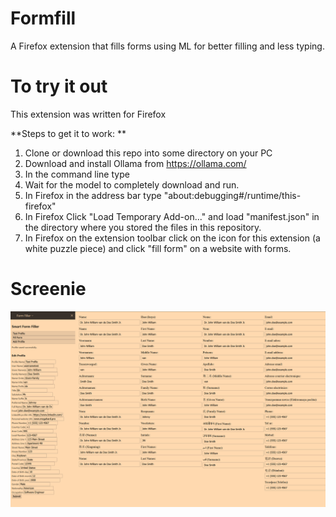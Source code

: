 # Formfill
A Firefox extension that fills forms using ML for better filling and less typing. 

# To try it out
This extension was written for Firefox

**Steps to get it to work: **
1. Clone or download this repo into some directory on your PC
2. Download and install Ollama from https://ollama.com/
3. In the command line type <!-- ollama run gemma2 -->
4. Wait for the model to completely download and run.
5. In Firefox in the address bar type "about:debugging#/runtime/this-firefox"
6. In Firefox Click "Load Temporary Add-on..." and load "manifest.json" in the directory where you stored the files in this repository.
7. In Firefox on the extension toolbar click on the icon for this extension (a white puzzle piece) and click "fill form" on a website with forms.

# Screenie

![e6f6e5129e1d2cecd866e2fd6cab4535.png](./e6f6e5129e1d2cecd866e2fd6cab4535.png)
